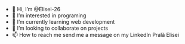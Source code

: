 - 👋 Hi, I’m @Elisei-26
- 👀 I’m interested in programing
- 🌱 I’m currently learning web development
- 💞️ I’m looking to collaborate on projects
- 📫 How to reach me send me a message on my LinkedIn Prală Elisei

<!---
Elisei-26/Elisei-26 is a ✨ special ✨ repository because its `README.md` (this file) appears on your GitHub profile.
You can click the Preview link to take a look at your changes.
--->
